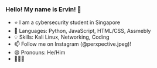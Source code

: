 ### Hello! My name is Ervin! 👋

- ⭐ I am a cybersecurity student in Singapore
- 🌱 Languages: Python, JavaScript, HTML/CSS, Assmebly
- 💡 Skills: Kali Linux, Networking, Coding
- 📫 Follow me on Instagram (@perxpective.jpeg)!
- 😄 Pronouns: He/Him
- 🖤🤍💜
